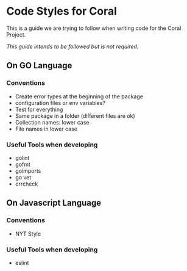 # Code Styles for Coral

This is a guide we are trying to follow when writing code for the Coral Project.

*This guide intends to be followed but is not required.*

## On GO Language

### Conventions

* Create error types at the beginning of the package
* configuration files or env variables?
* Test for everything
* Same package in a folder (different files are ok)
* Collection names: lower case
* File names in lower case

### Useful Tools when developing

* golint
* gofmt
* goimports
* go vet
* errcheck

## On Javascript Language

### Conventions

* NYT Style

### Useful Tools when developing

* eslint
